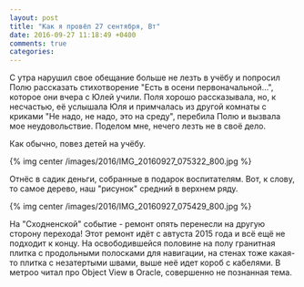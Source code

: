 ```yaml
---
layout: post
title: "Как я провёл 27 сентября, Вт"
date: 2016-09-27 11:18:49 +0400
comments: true
categories: 
---
```

С утра нарушил свое обещание больше не лезть в учёбу и попросил Полю рассказать стихотворение "Есть в осени первоначальной...", которое они вчера с Юлей учили. Поля хорошо рассказывала, но, к несчастью, её услышала Юля и примчалась из другой комнаты с криками "Не надо, не надо, это на среду", перебила Полю и вызвала мое неудовольствие. Поделом мне, нечего лезть не в своё дело.

Как обычно, повез детей на учёбу.

{% img center /images/2016/IMG_20160927_075322_800.jpg %}

Отнёс в садик деньги, собранные в подарок воспитателям. Вот, к слову, то самое дерево, наш "рисунок" средний в верхнем ряду.

{% img center /images/2016/IMG_20160927_075429_800.jpg %}

На "Сходненской" событие - ремонт опять перенесли на другую сторону перехода! Этот ремонт идёт с автуста 2015 года и всё ещё не подходит к концу. На освободившейся половине на полу гранитная плитка с продольными полосками для навигации, на стенах тоже какая-то плитка с незатертыми швами, выше неё идет короб с кабелями. В метроо читал про Object View в Oracle, совершенно не познанная тема. 